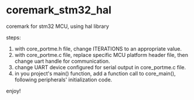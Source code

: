 # coremark_stm32_hal
coremark for stm32 MCU, using hal library

steps:

1. with core_portme.h file, change ITERATIONS to an appropriate value.
2. with core_portme.c file, replace specific MCU platform header file, then change uart handle for communication.
3. change UART device configured for serial output in core_portme.c file.
4. in you project's main() function, add a function call to core_main(), following peripherals' initialization code.

enjoy!
